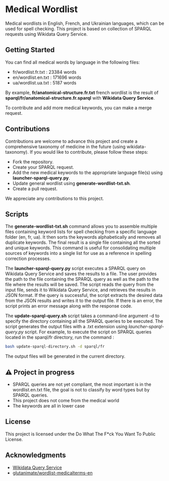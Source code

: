 # Medical Wordlist

Medical wordlists in English, French, and Ukrainian languages, which can be used for spell checking. This project is based on collection of SPARQL requests using Wikidata Query Service.

## Getting Started

You can find all medical words by language in the following files:
- fr/wordlist.fr.txt : 23384 words
- en/wordlist.en.txt : 171696 words
- ua/wordlist.ua.txt : 5187 words

By example, **fr/anatomical-structure.fr.txt** french wordlist is the result of **sparql/fr/anatomical-structure.fr.sparql** with **Wikidata Query Service**.

To contribute and add more medical keywords, you can make a merge request.

## Contributions

Contributions are welcome to advance this project and create a comprehensive taxonomy of medicine in the future (using wikidata-taxonomy). If you would like to contribute, please follow these steps:

- Fork the repository.
- Create your SPARQL request.
- Add the new medical keywords to the appropriate language file(s) using **launcher-sparql-query.py**.
- Update general wordlist using **generate-wordlist-txt.sh**.
- Create a pull request.

We appreciate any contributions to this project.

## Scripts

The **generate-wordlist-txt.sh** command allows you to assemble multiple files containing keyword lists for spell checking from a specific language folder (en, fr, ua). It then sorts the keywords alphabetically and removes all duplicate keywords. The final result is a single file containing all the sorted and unique keywords. This command is useful for consolidating multiple sources of keywords into a single list for use as a reference in spelling correction processes.

The **launcher-sparql-query.py** script executes a SPARQL query on Wikidata Query Service and saves the results to a file. The user provides the path to the file containing the SPARQL query as well as the path to the file where the results will be saved. The script reads the query from the input file, sends it to Wikidata Query Service, and retrieves the results in JSON format. If the query is successful, the script extracts the desired data from the JSON results and writes it to the output file. If there is an error, the script prints an error message along with the response code.

The **update-sparql-query.sh** script takes a command-line argument -d to specify the directory containing all the SPARQL queries to be executed. The script generates the output files with a .txt extension using _launcher-sparql-query.py_ script. For example, to execute the script on SPARQL queries located in the sparql/fr directory, run the command :

```bash
bash update-sparql-directory.sh -d sparql/fr
```
The output files will be generated in the current directory.

## ⚠️  Project in progress

- SPARQL queries are not yet compliant, the most important is in the wordlist.en.txt file, the goal is not to classify by word types but by SPARQL queries.
- This project does not come from the medical world
- The keywords are all in lower case

## License

This project is licensed under the Do What The F*ck You Want To Public License.

## Acknowledgments

- [Wikidata Query Service](https://query.wikidata.org)
- [glutanimate/wordlist-medicalterms-en](https://github.com/glutanimate/wordlist-medicalterms-en)
